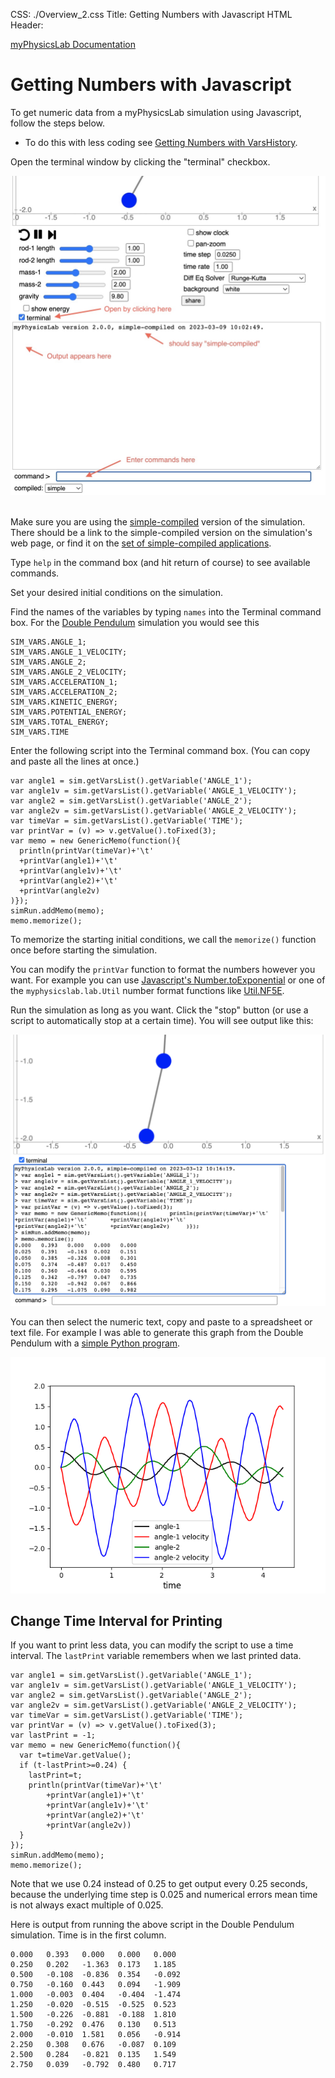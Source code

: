 CSS: ./Overview_2.css
Title: Getting Numbers with Javascript
HTML Header: <meta name="viewport" content="width=device-width, initial-scale=1">

[myPhysicsLab Documentation](index.html)

# Getting Numbers with Javascript

To get numeric data from a myPhysicsLab simulation using Javascript, follow the steps
below.
- To do this with less coding see [Getting Numbers with VarsHistory](GetNumbers1.html).

Open the terminal window by clicking the "terminal" checkbox.

<img src='TerminalWindow.jpg'>
&nbsp;

Make sure you are using the [simple-compiled](Building.html#advancedvs.simplecompile)
version of the simulation. There should be a link to the simple-compiled version on the
simulation's web page, or find it on the
[set of simple-compiled applications](https://www.myphysicslab.com/develop/build/index-en.html).

Type `help` in the command box (and hit return of course) to see available commands.

Set your desired initial conditions on the simulation. 

Find the names of the variables by typing `names` into the Terminal command box. For the
[Double Pendulum](https://www.myphysicslab.com/develop/build/sims/pendulum/DoublePendulumApp-en.html)
simulation you would see this

    SIM_VARS.ANGLE_1;
    SIM_VARS.ANGLE_1_VELOCITY;
    SIM_VARS.ANGLE_2;
    SIM_VARS.ANGLE_2_VELOCITY;
    SIM_VARS.ACCELERATION_1;
    SIM_VARS.ACCELERATION_2;
    SIM_VARS.KINETIC_ENERGY;
    SIM_VARS.POTENTIAL_ENERGY;
    SIM_VARS.TOTAL_ENERGY;
    SIM_VARS.TIME

Enter the following script into the Terminal command box.  (You can copy and paste all
the lines at once.)

    var angle1 = sim.getVarsList().getVariable('ANGLE_1');
    var angle1v = sim.getVarsList().getVariable('ANGLE_1_VELOCITY');
    var angle2 = sim.getVarsList().getVariable('ANGLE_2');
    var angle2v = sim.getVarsList().getVariable('ANGLE_2_VELOCITY');
    var timeVar = sim.getVarsList().getVariable('TIME');
    var printVar = (v) => v.getValue().toFixed(3);
    var memo = new GenericMemo(function(){
      println(printVar(timeVar)+'\t'
      +printVar(angle1)+'\t'
      +printVar(angle1v)+'\t'
      +printVar(angle2)+'\t'
      +printVar(angle2v)
    )});
    simRun.addMemo(memo);
    memo.memorize();

To memorize the starting initial conditions, we call the `memorize()` function once before starting the simulation.

You can modify the `printVar` function to format the numbers however you want.
For example you can use
[Javascript's Number.toExponential](https://developer.mozilla.org/en-US/docs/Web/JavaScript/Reference/Global_Objects/Number/toExponential)
or one of the `myphysicslab.lab.Util` number format functions like
[Util.NF5E](https://github.com/myphysicslab/myphysicslab/blob/master/src/lab/util/Util.js#L387).

Run the simulation as long as you want. Click the "stop" button (or use a script to
automatically stop at a certain time). You will see output like this:

<img src='dbl-pendulum-data2.png'>

You can then select the numeric text, copy and paste to a spreadsheet or text file.
For example I was able to generate this graph from the Double Pendulum with a
[simple Python program](dbl-pendulum-graph.html).

<img src='dbl-pendulum-graph.png'>

## Change Time Interval for Printing

If you want to print less data, you can modify the script to use a time interval. The `lastPrint` variable remembers when we last printed data.


    var angle1 = sim.getVarsList().getVariable('ANGLE_1');
    var angle1v = sim.getVarsList().getVariable('ANGLE_1_VELOCITY');
    var angle2 = sim.getVarsList().getVariable('ANGLE_2');
    var angle2v = sim.getVarsList().getVariable('ANGLE_2_VELOCITY');
    var timeVar = sim.getVarsList().getVariable('TIME');
    var printVar = (v) => v.getValue().toFixed(3);
    var lastPrint = -1;
    var memo = new GenericMemo(function(){
      var t=timeVar.getValue();
      if (t-lastPrint>=0.24) {
        lastPrint=t;
        println(printVar(timeVar)+'\t'
            +printVar(angle1)+'\t'
            +printVar(angle1v)+'\t'
            +printVar(angle2)+'\t'
            +printVar(angle2v))
      }
    });
    simRun.addMemo(memo);
    memo.memorize();

Note that we use 0.24 instead of 0.25 to get output every 0.25 seconds, because the underlying time step is 0.025 and numerical errors mean time is not always exact multiple of 0.025.

Here is output from running the above script in the Double Pendulum simulation. Time is in the first column.

    0.000	0.393	0.000	0.000	0.000
    0.250	0.202	-1.363	0.173	1.185
    0.500	-0.108	-0.836	0.354	-0.092
    0.750	-0.160	0.443	0.094	-1.909
    1.000	-0.003	0.404	-0.404	-1.474
    1.250	-0.020	-0.515	-0.525	0.523
    1.500	-0.226	-0.881	-0.188	1.810
    1.750	-0.292	0.476	0.130	0.513
    2.000	-0.010	1.581	0.056	-0.914
    2.250	0.308	0.676	-0.087	0.109
    2.500	0.284	-0.821	0.135	1.549
    2.750	0.039	-0.792	0.480	0.717

&nbsp;

&nbsp;

